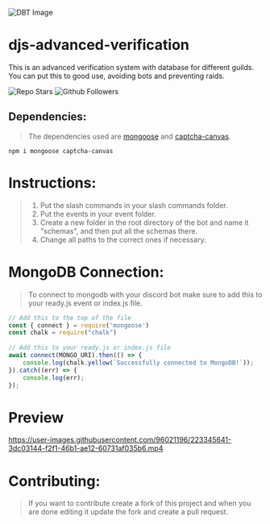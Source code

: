 ![DBT Image](https://cdn.discordapp.com/attachments/1082534981961781258/1082540823058579526/djs-advanced-verification.jpg)

# djs-advanced-verification
This is an advanced verification system with database for different guilds. You can put this to good use, avoiding bots and preventing raids.

![Repo Stars](https://img.shields.io/github/stars/57tr/djs-advanced-verification?style=for-the-badge) ![Github Followers](https://img.shields.io/github/followers/57tr?style=for-the-badge)

## Dependencies:
> The dependencies used are [mongoose](https://www.npmjs.com/package/mongoose) and [captcha-canvas](https://www.npmjs.com/package/captcha-canvas).
```
npm i mongoose captcha-canvas
```

# Instructions:
> 1. Put the slash commands in your slash commands folder.
> 2. Put the events in your event folder.
> 3. Create a new folder in the root directory of the bot and name it "schemas", and then put all the schemas there.
> 4. Change all paths to the correct ones if necessary.

# MongoDB Connection:
> To connect to mongodb with your discord bot make sure to add this to your ready.js event or index.js file.
```js
// Add this to the top of the file
const { connect } = require('mongoose')
const chalk = require("chalk")
    
// Add this to your ready.js or index.js file
await connect(MONGO_URI).then(() => {
    console.log(chalk.yellow(`Successfully connected to MongoDB!`));
}).catch((err) => {
    console.log(err);
});
```

# Preview
https://user-images.githubusercontent.com/96021196/223345641-3dc03144-f2f1-46b1-ae12-60731af035b6.mp4


# Contributing:
> If you want to contribute create a fork of this project and when you are done editing it update the fork and create a pull request.
